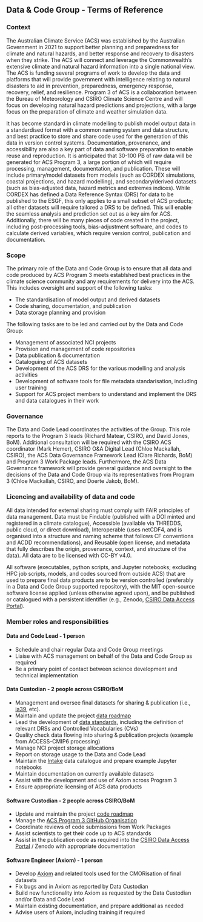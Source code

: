 ## Data & Code Group - Terms of Reference

### Context

The Australian Climate Service (ACS) was established by the Australian Government in 2021
to support better planning and preparedness for climate and natural hazards,
and better response and recovery to disasters when they strike.
The ACS will connect and leverage the Commonwealth’s extensive climate and natural hazard information into a single national view.
The ACS is funding several programs of work to develop the data and platforms
that will provide government with intelligence relating to natural disasters
to aid in prevention, preparedness, emergency response, recovery, relief, and resilience. 
Program 3 of ACS is a collaboration between the Bureau of Meteorology and CSIRO Climate Science Centre
and will focus on developing natural hazard predictions and projections,
with a large focus on the preparation of climate and weather simulation data. 

It has become standard in climate modelling to publish model output data
in a standardised format with a common naming system and data structure,
and best practice to store and share code used for the generation of this data in version control systems.
Documentation, provenance, and accessibility are also a key part of data and software preparation to enable reuse and reproduction.
It is anticipated that 30-100 PB of raw data will be generated for ACS Program 3,
a large portion of which will require processing, management, documentation, and publication.
These will include primary/model datasets from models
(such as CORDEX simulations, coastal projections, and hazard modelling),
and secondary/derived datasets
(such as bias-adjusted data, hazard metrics and extremes indices).
While CORDEX has defined a Data Reference Syntax (DRS) for data to be published to the ESGF,
this only applies to a small subset of ACS products;
all other datasets will require tailored a DRS to be defined.
This will enable the seamless analysis and prediction set out as a key aim for ACS.
Additionally, there will be many pieces of code created in the project,
including post-processing tools, bias-adjustment software, and codes to calculate derived variables,
which require version control, publication and documentation.

### Scope

The primary role of the Data and Code Group is to ensure that all data and code produced by ACS Program 3 meets
establshed best practices in the climate science community and
any requirements for delivery into the ACS.   
This includes oversight and support of the following tasks:
-	The standardisation of model output and derived datasets
-	Code sharing, documentation, and publication
-	Data storage planning and provision

The following tasks are to be led and carried out by the Data and Code Group:
-	Management of associated NCI projects
-	Provision and management of code repositories
-	Data publication & documentation
-	Cataloguing of ACS datasets
-	Development of the ACS DRS for the various modelling and analysis activities
-	Development of software tools for file metadata standarisation, including user training
-	Support for ACS project members to understand and implement the DRS and data catalogues in their work

### Governance

The Data and Code Lead coordinates the activities of the Group.
This role reports to the Program 3 leads (Richard Matear, CSIRO, and David Jones, BoM).
Additional consultation will be required with the
CSIRO ACS coordinator (Mark Hemer),
CSIRO O&A Digital Lead (Chloe Mackallah, CSIRO),
the ACS Data Governance Framework Lead (Clare Richards, BoM) and
Program 3 Work Package leads.
Furthermore, the ACS Data Governance framework will provide general guidance and oversight
to the decisions of the Data and Code Group via its representatives from Program 3 (Chloe Mackallah, CSIRO, and Doerte Jakob, BoM).

### Licencing and availability of data and code

All data intended for external sharing must comply with FAIR principles of data management.
Data must be Findable (published with a DOI minted and registered in a climate catalogue),
Accessible (available via THREDDS, public cloud, or direct download),
Interoperable (uses netCDF4, and is organised into a structure and naming scheme that follows CF conventions and ACDD recommendations),
and Reusable (open license, and metadata that fully describes the origin, provenance, context, and structure of the data).
All data are to be licensed with CC-BY v4.0.

All software (executables, python scripts, and Jupyter notebooks; excluding HPC job scripts, models, and codes sourced from outside ACS)
that are used to prepare final data products are to be version controlled
(preferably in a Data and Code Group supported repository),
with the MIT open-source software license applied (unless otherwise agreed upon),
and be published or catalogued with a persistent identifier (e.g., Zenodo, [CSIRO Data Access Portal](https://data.csiro.au/)).

### Member roles and responsibilities

#### Data and Code Lead - 1 person

-	Schedule and chair regular Data and Code Group meetings
- Liaise with ACS management on behalf of the Data and Code Group as required
- Be a primary point of contact between science development and technical implementation

#### Data Custodian - 2 people across CSIRO/BoM

- Management and oversee final datasets for sharing & publication (i.e., [ia39](https://my.nci.org.au/mancini/project/ia39), etc).
-	Maintain and update the project [data roadmap](https://github.com/AusClimateService/data-code-group/blob/main/data_roadmap.md)
-	Lead the development of [data standards](https://github.com/AusClimateService/data-code-group/blob/main/data_standards.md),
  including the definition of relevant DRSs and Controlled Vocabularies (CVs)
-	Quality check data flowing into sharing & publication projects (example from ACCESS-CMIP6 processing)
-	Manage NCI project storage allocations
-	Report on storage usage to the Data and Code Lead
-	Maintain the [Intake](https://intake.readthedocs.io/en/latest/) data catalogue and prepare example Jupyter notebooks
-	Maintain documentation on currently available datasets
-	Assist with the development and use of Axiom across Program 3
-	Ensure appropriate licensing of ACS data products

#### Software Custodian - 2 people across CSIRO/BoM

- Update and maintain the project [code roadmap](https://github.com/AusClimateService/data-code-group/blob/main/code_roadmap.md)
- Manage the [ACS Program 3 GitHub Organisation](https://github.com/AusClimateService)
-	Coordinate reviews of code submissions from Work Packages
-	Assist scientists to get their code up to ACS standards
-	Assist in the publication code as required into the [CSIRO Data Access Portal](https://data.csiro.au/) / Zenodo with appropriate documentation

#### Software Engineer (Axiom) - 1 person

- Develop [Axiom](https://github.com/AusClimateService/axiom) and related tools used for the CMORisation of final datasets
-	Fix bugs and in Axiom as reported by Data Custodian
-	Build new functionality into Axiom as requested by the Data Custodian and/or Data and Code Lead
-	Maintain existing documentation, and prepare additional as needed
-	Advise users of Axiom, including training if required
